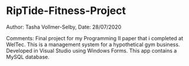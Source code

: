 # RipTide-Fitness-Project
Author: Tasha Vollmer-Selby,
Date:   28/07/2020

Comments:
Final project for my Programming II paper that i completed at WelTec. 
This is a management system for a hypothetical gym business.
Developed in Visual Studio using Windows Forms.
This app contains a MySQL database. 
